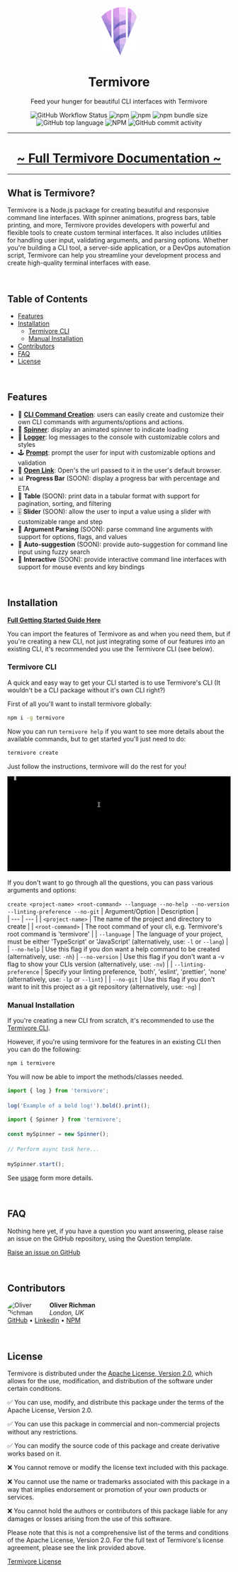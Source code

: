 <p align="center">
  <img width="80px" src="assets/termivore-logo.svg" alt="Termivore logo">
  <h1 style="font-weight: bold" align="center">Termivore</h1>
  <p align="center">Feed your hunger for beautiful CLI interfaces with Termivore</p>
</p>

<p align="center">
  <img src="https://img.shields.io/github/actions/workflow/status/oliver-richman/termivore/onPrToMaster.yml" alt="GitHub Workflow Status">
  <img src="https://img.shields.io/npm/v/termivore" alt="npm">
  <img src="https://img.shields.io/npm/dw/termivore" alt="npm">
  <img src="https://img.shields.io/bundlephobia/min/termivore" alt="npm bundle size">
  <img src="https://img.shields.io/github/languages/top/oliver-richman/termivore" alt="GitHub top language">
  <img src="https://img.shields.io/npm/l/termivore" alt="NPM">
  <img src="https://img.shields.io/github/commit-activity/w/oliver-richman/termivore" alt="GitHub commit activity">
</p>

---

<div align="center">
    <h1><a style="font-weight: bold;" href="https://oliver-richman.github.io/termivore-site/">~ Full Termivore Documentation ~</a></h1>
</div>

___

## **What is Termivore?**
Termivore is a Node.js package for creating beautiful and responsive command line interfaces. With spinner animations, progress bars, table printing, and more, Termivore provides developers with powerful and flexible tools to create custom terminal interfaces. It also includes utilities for handling user input, validating arguments, and parsing options. Whether you're building a CLI tool, a server-side application, or a DevOps automation script, Termivore can help you streamline your development process and create high-quality terminal interfaces with ease.

<br />

## **Table of Contents**

-   [Features](#features)
-   [Installation](#installation)
    -   [Termivore CLI](#termivore-cli)
    -   [Manual Installation](#manual-installation)
-   [Contributors](#contributors)
-   [FAQ](#faq)
-   [License](#license)


<br />

## **Features**

-   🚀 [**CLI Command Creation**](https://oliver-richman.github.io/termivore-site/features/cli-commands/): users can easily create and customize their own CLI commands with arguments/options and actions.
-   🎡 [**Spinner**](https://oliver-richman.github.io/termivore-site/features/spinner/): display an animated spinner to indicate loading
-   📝 [**Logger**](#https://oliver-richman.github.io/termivore-site/features/logger/): log messages to the console with customizable colors and styles
-   🕹️ [**Prompt**](https://oliver-richman.github.io/termivore-site/features/prompt/): prompt the user for input with customizable options and validation
-   🔗 [**Open Link**](https://oliver-richman.github.io/termivore-site/features/open-link/): Open's the url passed to it in the user's default browser.
-   📊 **Progress Bar** (SOON): display a progress bar with percentage and ETA
-   📜 **Table** (SOON): print data in a tabular format with support for pagination, sorting, and filtering
-   🎚️ **Slider** (SOON): allow the user to input a value using a slider with customizable range and step
-   🧐 **Argument Parsing** (SOON): parse command line arguments with support for options, flags, and values
-   🤖 **Auto-suggestion** (SOON): provide auto-suggestion for command line input using fuzzy search
-   🤝 **Interactive** (SOON): provide interactive command line interfaces with support for mouse events and key bindings


<br />

## **Installation**

[**Full Getting Started Guide Here**](https://oliver-richman.github.io/termivore-site/getting-started/)

You can import the features of Termivore as and when you need them, but if you're creating a new CLI, not just integrating some of our features into an existing CLI, it's recommended you use the Termivore CLI (see below).

### Termivore CLI
A quick and easy way to get your CLI started is to use Termivore's CLI (It wouldn't be a CLI package without it's own CLI right?)

First of all you'll want to install termivore globally:
```bash
npm i -g termivore
```

Now you can run `termivore help` if you want to see more details about the available commands, but to get started you'll just need to do:

```bash
termivore create
```
Just follow the instructions, termivore will do the rest for you!

![Example of the Termivore CLI](https://github.com/oliver-richman/termivore/blob/master/assets/termivore-cli-example.gif?raw=true)

If you don't want to go through all the questions, you can pass various arguments and options:

`create <project-name> <root-command> --language --no-help --no-version --linting-preference --no-git`
| Argument/Option | Description |   
| --- | --- |
| `<project-name>` | The name of the project and directory to create |
| `<root-command>` | The root command of your cli, e.g. Termivore's root command is 'termivore' |
| `--language` | The language of your project, must be either 'TypeScript' or 'JavaScript' (alternatively, use: `-l` or `--lang`) |
| `--no-help` | Use this flag if you don	 want a help command to be created (alternatively, use: `-nh`)
| `--no-version` | Use this flag if you don't want a -v flag to show your CLIs version (alternatively, use: `-nv`) |
| `--linting-preference` | Specify your linting preference, 'both', 'eslint', 'prettier', 'none' (alternatively, use: `-lp` or `--lint`) |
| `--no-git` | Use this flag if you don't want to init this project as a git repository (alternatively, use: -`ng`) |

### Manual Installation
If you're creating a new CLI from scratch, it's recommended to use the [Termivore CLI](#termivore-cli). 

However, if you're using termivore for the features in an existing CLI then you can do the following:

```bash
npm i termivore
```

You will now be able to import the methods/classes needed.

```typescript
import { log } from 'termivore';

log('Example of a bold log!').bold().print();
```

```typescript
import { Spinner } from 'termivore';

const mySpinner = new Spinner();

// Perform async task here...

mySpinner.start();
```

See [usage](#usage) form more details.

<br />

## **FAQ**

Nothing here yet, if you have a question you want answering, please raise an issue on the GitHub repository, using the Question template.

[Raise an issue on GitHub](https://github.com/oliver-richman/termivore/issues)

<br />

## **Contributors**

<div>
    <img src="https://avatars.githubusercontent.com/u/36195868?v=4" width="75px" alt="Oliver Richman" style="float:left; margin-right:20px; border-radius:50%;">
    <div>
        <h4 style="margin: 0;">Oliver Richman</h4>
        <p style="margin: 0;"><em>London, UK</em></p>
        <p style="margin-top:0"><a href="https://github.com/oliver-richman">GitHub</a> • <a href="https://www.linkedin.com/in/oliverrichman52">LinkedIn</a> • <a href="https://www.npmjs.com/~oliver-richman">NPM</a></p>
    </div>
</div>

<br />

## **License**
Termivore is distributed under the [Apache License, Version 2.0](https://www.apache.org/licenses/LICENSE-2.0), which allows for the use, modification, and distribution of the software under certain conditions.

✅ You can use, modify, and distribute this package under the terms of the Apache License, Version 2.0.

✅ You can use this package in commercial and non-commercial projects without any restrictions.

✅ You can modify the source code of this package and create derivative works based on it.

❌ You cannot remove or modify the license text included with this package.

❌ You cannot use the name or trademarks associated with this package in a way that implies endorsement or promotion of your own products or services.

❌ You cannot hold the authors or contributors of this package liable for any damages or losses arising from the use of this software.

Please note that this is not a comprehensive list of the terms and conditions of the Apache License, Version 2.0. For the full text of Termivore's license agreement, please see the link provided above.

[Termivore License](https://github.com/oliver-richman/termivore/blob/master/LICENSE)

<br />
